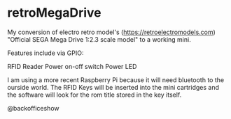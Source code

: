 # retroMegaDrive

My conversion of electro retro model's (https://retroelectromodels.com) "Official SEGA Mega Drive 1:2.3 scale model" to a working mini.

Features include via GPIO:

RFID Reader
Power on-off switch
Power LED

I am using a more recent Raspberry Pi because it will need bluetooth to the ourside world. The RFID Keys will be inserted into the mini cartridges and the software will look for the rom title stored in the key itself.

@backofficeshow
